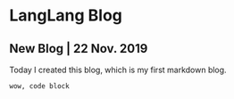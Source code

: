 # LangLang Blog

## New Blog | 22 Nov. 2019
Today I created this blog, which is my first markdown blog.

`wow, code block`
